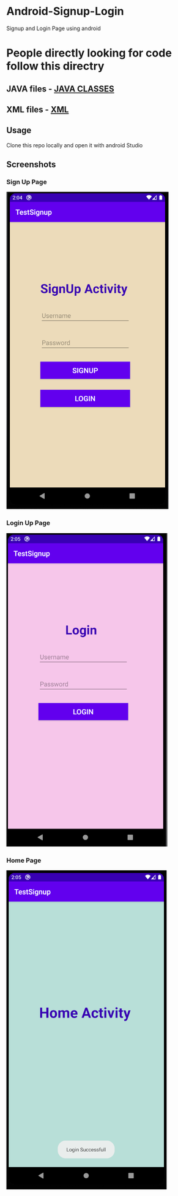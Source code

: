 # Android-Signup-Login
Signup and Login Page using android

# People directly looking for code follow this directry
## JAVA files - [JAVA CLASSES](https://github.com/Ganesh-Sindagi/Android-Signup-Login/tree/main/app/src/main/java/com/ganesh/testsignup)
## XML files - [XML](https://github.com/Ganesh-Sindagi/Android-Signup-Login/tree/main/app/src/main/res/layout) 

## Usage
Clone this repo locally and open it with android Studio

## Screenshots
### Sign Up Page
![signup](https://github.com/Ganesh-Sindagi/Android-Signup-Login/blob/main/output_images/signup.PNG)

### Login Up Page
![login](https://github.com/Ganesh-Sindagi/Android-Signup-Login/blob/main/output_images/login.PNG)

### Home Page
![home](https://github.com/Ganesh-Sindagi/Android-Signup-Login/blob/main/output_images/home.PNG)
